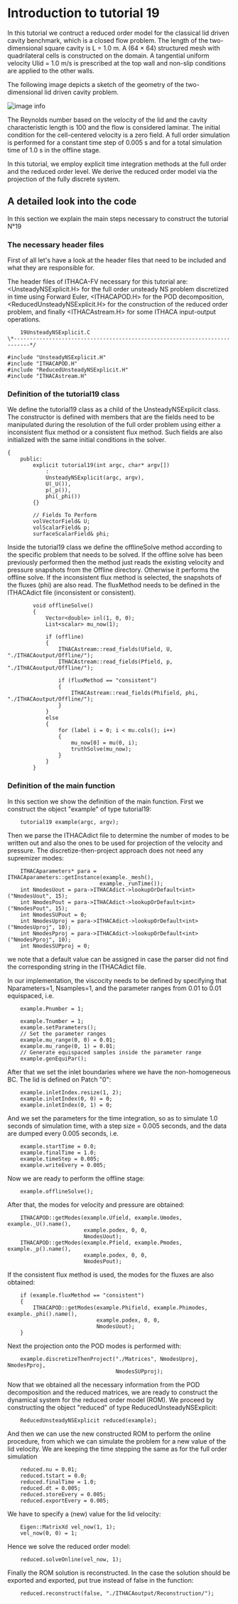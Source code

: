 # Introduction to tutorial 19

In this tutorial we contruct a reduced order model for the classical lid driven cavity benchmark, which is a closed flow problem. The length of the two-dimensional square cavity is L = 1.0 m. A (64 × 64) structured mesh with quadrilateral cells is constructed on the domain. A tangential uniform velocity Ulid = 1.0 m/s is prescribed at the top wall and non-slip conditions are applied to the other walls.

The following image depicts a sketch of the geometry of the two-dimensional lid driven cavity problem.


![image info](https://github.com/mathLab/ITHACA-FV/blob/master/docs/images/lidDrivenCavityGrid.png)


The Reynolds number based on the velocity of the lid and the cavity characteristic length is 100 and the flow is considered laminar. The initial condition for the cell-centered velocity is a zero field. A full order simulation is performed for a constant time step of 0.005 s and for a total simulation time of 1.0 s in the offline stage.

In this tutorial, we employ explicit time integration methods at the full order and the reduced order level. We derive the reduced order model via the projection of the fully discrete system.

## A detailed look into the code

In this section we explain the main steps necessary to construct the tutorial N°19

### The necessary header files

First of all let's have a look at the header files that need to be included and what they are responsible for.

The header files of ITHACA-FV necessary for this tutorial are: <UnsteadyNSExplicit.H> for the full order unsteady NS problem discretized in time using Forward Euler, <ITHACAPOD.H> for the POD decomposition, <ReducedUnsteadyNSExplicit.H> for the construction of the reduced order problem, and finally <ITHACAstream.H> for some ITHACA input-output operations.

```
    19UnsteadyNSExplicit.C
\*---------------------------------------------------------------------------*/

#include "UnsteadyNSExplicit.H"
#include "ITHACAPOD.H"
#include "ReducedUnsteadyNSExplicit.H"
#include "ITHACAstream.H"
```
### Definition of the tutorial19 class

We define the tutorial19 class as a child of the UnsteadyNSExplicit class. The constructor is defined with members that are the fields need to be manipulated during the resolution of the full order problem using either a inconsistent flux method or a consistent flux method. Such fields are also initialized with the same initial conditions in the solver.


```class tutorial19: public UnsteadyNSExplicit
{
    public:
        explicit tutorial19(int argc, char* argv[])
            :
            UnsteadyNSExplicit(argc, argv),
            U(_U()),
            p(_p()),
            phi(_phi())
        {}

        // Fields To Perform
        volVectorField& U;
        volScalarField& p;
        surfaceScalarField& phi;
```
Inside the tutorial19 class we define the offlineSolve method according to the specific problem that needs to be solved. If the offline solve has been previously performed then the method just reads the existing velocity and pressure snapshots from the Offline directory. Otherwise it performs the offline solve. If the inconsistent flux method is selected, the snapshots of the fluxes (phi) are also read. The fluxMethod needs to be defined in the ITHACAdict file (inconsistent or consistent).

```
        void offlineSolve()
        {
            Vector<double> inl(1, 0, 0);
            List<scalar> mu_now(1);

            if (offline)
            {
                ITHACAstream::read_fields(Ufield, U, "./ITHACAoutput/Offline/");
                ITHACAstream::read_fields(Pfield, p, "./ITHACAoutput/Offline/");

                if (fluxMethod == "consistent")
                {
                    ITHACAstream::read_fields(Phifield, phi, "./ITHACAoutput/Offline/");
                }
            }
            else
            {
                for (label i = 0; i < mu.cols(); i++)
                {
                    mu_now[0] = mu(0, i);
                    truthSolve(mu_now);
                }
            }
        }
```
### Definition of the main function

In this section we show the definition of the main function. First we construct the object "example" of type tutorial19:
```
    tutorial19 example(argc, argv);
```
Then we parse the ITHACAdict file to determine the number of modes to be written out and also the ones to be used for projection of the velocity and pressure. The discretize-then-project approach does not need any supremizer modes:
```
    ITHACAparameters* para = ITHACAparameters::getInstance(example._mesh(),
                             example._runTime());
    int NmodesUout = para->ITHACAdict->lookupOrDefault<int>("NmodesUout", 15);
    int NmodesPout = para->ITHACAdict->lookupOrDefault<int>("NmodesPout", 15);
    int NmodesSUPout = 0;
    int NmodesUproj = para->ITHACAdict->lookupOrDefault<int>("NmodesUproj", 10);
    int NmodesPproj = para->ITHACAdict->lookupOrDefault<int>("NmodesPproj", 10);
    int NmodesSUPproj = 0;
```
we note that a default value can be assigned in case the parser did not find the corresponding string in the ITHACAdict file.

In our implementation, the viscocity needs to be defined by specifying that Nparameters=1, Nsamples=1, and the parameter ranges from 0.01 to 0.01 equispaced, i.e.
```
    example.Pnumber = 1;

    example.Tnumber = 1;
    example.setParameters();
    // Set the parameter ranges
    example.mu_range(0, 0) = 0.01;
    example.mu_range(0, 1) = 0.01;
    // Generate equispaced samples inside the parameter range
    example.genEquiPar();
```
After that we set the inlet boundaries where we have the non-homogeneous BC. The lid is defined on Patch "0":
```
    example.inletIndex.resize(1, 2);
    example.inletIndex(0, 0) = 0;
    example.inletIndex(0, 1) = 0;
```
And we set the parameters for the time integration, so as to simulate 1.0 seconds of simulation time, with a step size = 0.005 seconds, and the data are dumped every 0.005 seconds, i.e.
```
    example.startTime = 0.0;
    example.finalTime = 1.0;
    example.timeStep = 0.005;
    example.writeEvery = 0.005;
```
Now we are ready to perform the offline stage:
```
    example.offlineSolve();
```
After that, the modes for velocity and pressure are obtained:
```
    ITHACAPOD::getModes(example.Ufield, example.Umodes, example._U().name(),
                        example.podex, 0, 0,
                        NmodesUout);
    ITHACAPOD::getModes(example.Pfield, example.Pmodes, example._p().name(),
                        example.podex, 0, 0,
                        NmodesPout);
```
If the consistent flux method is used, the modes for the fluxes are also obtained:

```
    if (example.fluxMethod == "consistent")
    {
        ITHACAPOD::getModes(example.Phifield, example.Phimodes,  example._phi().name(),
                            example.podex, 0, 0,
                            NmodesUout);
    }
```
Next the projection onto the POD modes is performed with:

```
    example.discretizeThenProject("./Matrices", NmodesUproj, NmodesPproj,
                                  NmodesSUPproj);
```
Now that we obtained all the necessary information from the POD decomposition and the reduced matrices, we are ready to construct the dynamical system for the reduced order model (ROM). We proceed by constructing the object "reduced" of type ReducedUnsteadyNSExplicit:

```
    ReducedUnsteadyNSExplicit reduced(example);
```
And then we can use the new constructed ROM to perform the online procedure, from which we can simulate the problem for a new value of the lid velocity. We are keeping the time stepping the same as for the full order simulation
```
    reduced.nu = 0.01;
    reduced.tstart = 0.0;
    reduced.finalTime = 1.0;
    reduced.dt = 0.005;
    reduced.storeEvery = 0.005;
    reduced.exportEvery = 0.005;
```
We have to specify a (new) value for the lid velocity:
```
    Eigen::MatrixXd vel_now(1, 1);
    vel_now(0, 0) = 1;
```
Hence we solve the reduced order model:

```
    reduced.solveOnline(vel_now, 1);
```
Finally the ROM solution is reconstructed. In the case the solution should be exported and exported, put true instead of false in the function:
```
    reduced.reconstruct(false, "./ITHACAoutput/Reconstruction/");
```
